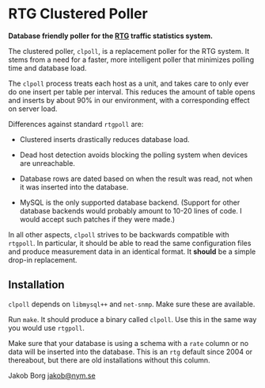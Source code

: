 RTG Clustered Poller
====================

**Database friendly poller for the [RTG](http://rtg.sourceforge.net/)
traffic statistics system.**

The clustered poller, `clpoll`, is a replacement poller for the RTG
system. It stems from a need for a faster, more intelligent poller
that minimizes polling time and database load.

The `clpoll` process treats each host as a unit, and takes care to
only ever do one insert per table per interval. This reduces the
amount of table opens and inserts by about 90% in our environment,
with a corresponding effect on server load.

Differences against standard `rtgpoll` are:

* Clustered inserts drastically reduces database load.

* Dead host detection avoids blocking the polling system when devices
  are unreachable.

* Database rows are dated based on when the result was read, not when
  it was inserted into the database.

* MySQL is the only supported database backend. (Support for other
  database backends would probably amount to 10-20 lines of code. I
  would accept such patches if they were made.)

In all other aspects, `clpoll` strives to be backwards compatible with
`rtgpoll`.  In particular, it should be able to read the same
configuration files and produce measurement data in an identical
format. It **should** be a simple drop-in replacement.

Installation
------------

`clpoll` depends on `libmysql++` and `net-snmp`. Make sure these are
available.

Run `make`. It should produce a binary called `clpoll`. Use this in
the same way you would use `rtgpoll`.

Make sure that your database is using a schema with a `rate` column or
no data will be inserted into the database. This is an `rtg` default since
2004 or thereabout, but there are old installations without this column.

Jakob Borg <jakob@nym.se>
